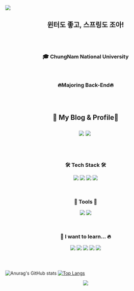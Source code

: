 ![](https://capsule-render.vercel.app/api?type=slice&color=ffc0cb&height=250&section=header&text=DongHunShin&fontAlign=80&fontSize=40&fontColor=000000&animation=twinkling)

<h2 align="center">
윈터도 좋고, 스프링도 조아!
</h2>

<br>
<br>
<h3 align="center">
	🎓 ChungNam National University
</h3>
<h3 align="center">
</h3>

<br>

<h3 align="center">
🔥Majoring Back-End🔥
</h3>
<br>
<br>

<h2 align="center"> 🧸 My Blog & Profile🧸 
	<br><br>
	  <a href="https://ttl-blog.tistory.com/"><img src="https://img.shields.io/badge/Tech%20Blog-11B48A?style=flat-square&logo=GitHub&logoColor=white&link=https://ttl-blog.tistory.com/"/></a>
	 <a href="https://heavy-silkworm-59d.notion.site/Resume-34fc99138c4e47969ba24f77824a6c1d"><img src="https://img.shields.io/badge/Profile-11B48A?style=flat-square&logo=Notion&logoColor=black&link=https://heavy-silkworm-59d.notion.site/Resume-34fc99138c4e47969ba24f77824a6c1d"/></a>&nbsp
	
</h2>



<br>

<br>

<h3 align="center">🛠 Tech Stack 🛠</h3>


<p align="center">
<img src="https://img.shields.io/badge/Java-007396?style=flat-square&logo=Java&logoColor=white"/>  
<img src="https://img.shields.io/badge/Spirng-6DB33F?style=flat-square&logo=Spring&logoColor=white"/>
<img src="https://img.shields.io/badge/Spring Boot-6DB33F?style=flat-square&logo=Spring Boot&logoColor=white"/>
<img src="https://img.shields.io/badge/Spring Security-6DB33F?style=flat-square&logo=SpringSecurity&logoColor=white"/>
</p>


<br>


<h3 align="center">🔨 Tools 🔩</h3>
<p align="center">
<img src="https://img.shields.io/badge/Git-F05032?style=flat-square&logo=Git&logoColor=white"/>  <img src="https://img.shields.io/badge/IntelliJ IDEA-000000?style=flat-square&logo=IntelliJ IDEA&logoColor=white"/>
</p>


<br>


<h3 align="center">💫 I want to learn... 🔥</h3>
<p align="center">
<img src="https://img.shields.io/badge/Docker-2496ED?style=flat-square&logo=Docker&logoColor=white"/>  
<img src="https://img.shields.io/badge/Linux-FCC624?style=flat-square&logo=Linux&logoColor=black"/> 
<img src="https://img.shields.io/badge/Node.Js-339933?style=flat-square&logo=Node.js&logoColor=white"/>  
<img src="https://img.shields.io/badge/Django-092E20?style=flat-square&logo=Django&logoColor=white"/>  
<img src="https://img.shields.io/badge/MySQL-4479A1?style=flat-square&logo=MySQL&logoColor=white"/> 


<h2></h2>


<br>

![Anurag's GitHub stats](https://github-readme-stats.vercel.app/api?username=ShinDongHun1&&show_icons=true&theme=buefy)
[![Top Langs](https://github-readme-stats.vercel.app/api/top-langs/?username=sinyoung3016&layout=compact&theme=buefy)](https://github.com/anuraghazra/github-readme-stats)


<p align="center">
  <a href="https://hits.seeyoufarm.com">
  <img src="https://hits.seeyoufarm.com/api/count/incr/badge.svg?url=https%3A%2F%2Fgithub.com%2FShinDongHun1%2FShinDongHun1&count_bg=%23707070&title_bg=%23000000&icon=&icon_color=%23E7E7E7&title=VISIT&edge_flat=false)](https://hits.seeyoufarm.com_bg=%23ED6DA3&title_bg=%2386757E&icon=github.svg&icon_color=%23E1DEDE&title=hits&edge_flat=false"/>
  </a>
</p>


